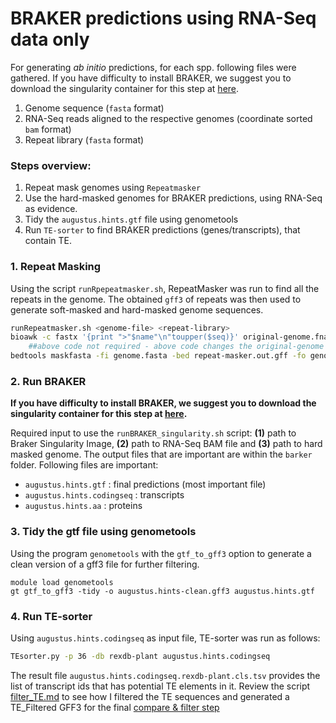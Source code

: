 # BRAKER predictions using RNA-Seq data only
For generating _ab initio_ predictions, for each spp. following files were gathered.
If you have difficulty to install BRAKER, we suggest you to download the singularity container for this step at [here](https://github.com/aseetharam/braker).

1. Genome sequence (`fasta` format)
2. RNA-Seq reads aligned to the respective genomes (coordinate sorted `bam` format)
4. Repeat library (`fasta` format)

### Steps overview:

1. Repeat mask genomes using `Repeatmasker`
2. Use the hard-masked genomes for BRAKER predictions, using RNA-Seq as evidence.
3. Tidy the `augustus.hints.gtf` file using genometools 
4. Run `TE-sorter` to find BRAKER predictions (genes/transcripts), that contain TE.


### 1. Repeat Masking

Using the script `runRpepeatmasker.sh`, RepeatMasker was run to find all the repeats in the genome. The obtained `gff3` of repeats was then used to generate soft-masked and hard-masked genome sequences.

```bash
runRepeatmasker.sh <genome-file> <repeat-library>
bioawk -c fastx '{print ">"$name"\n"toupper($seq)}' original-genome.fna > genome.fasta 
	##above code not required - above code changes the original-genome from a softmasked genome to a non-masked genome 
bedtools maskfasta -fi genome.fasta -bed repeat-masker.out.gff -fo genome.hardmasked.fasta
```

### 2. Run BRAKER

**If you have difficulty to install BRAKER, we suggest you to download the singularity container for this step at [here](https://github.com/aseetharam/braker).**

Required input to use the `runBRAKER_singularity.sh` script: **(1)** path to Braker Singularity Image, **(2)** path to RNA-Seq BAM file and **(3)** path to hard masked genome. 
The output files that are important are within the `barker` folder. Following files are important:

  - `augustus.hints.gtf` : final predictions (most important file) 
  - `augustus.hints.codingseq` : transcripts
  - `augustus.hints.aa` : proteins

### 3. Tidy the gtf file using genometools 

Using the program `genometools` with the `gtf_to_gff3` option to generate a clean version of a gff3 file for further filtering. 
```
module load genometools
gt gtf_to_gff3 -tidy -o augustus.hints-clean.gff3 augustus.hints.gtf
```

### 4. Run TE-sorter

Using `augustus.hints.codingseq` as input file, TE-sorter was run as follows:

```bash
TEsorter.py -p 36 -db rexdb-plant augustus.hints.codingseq
```

The result file `augustus.hints.codingseq.rexdb-plant.cls.tsv` provides the list of transcript ids that has potential TE elements in it. Review the script [filter_TE.md](https://github.com/PeanutBase/BIND_annotation/blob/main/scripts/braker/filter_TE.md) to see how I filtered the TE sequences and generated a TE_Filtered GFF3 for the final [compare & filter step](https://github.com/PeanutBase/BIND_annotation/tree/main/scripts/compare-%26-filter) 
